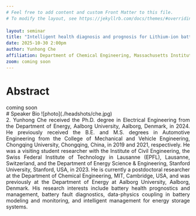 ```yaml
---
# Feel free to add content and custom Front Matter to this file.
# To modify the layout, see https://jekyllrb.com/docs/themes/#overriding-theme-defaults

layout: seminar
title: "Intelligent health diagnosis and prognosis for Lithium-ion batteries"
date: 2025-10-30 2:00pm
author: Yunhong Che
affiliation: Department of Chemical Engineering, Massachusetts Institute of Technology
zoom: coming soon
---
```

# Abstract
<div style="text-align: justify;">
coming soon
</div>
# Speaker Bio
![photo](./headshots/che.jpg)
<div style="text-align: justify;">
2.	Yunhong Che received the Ph.D. degree in Electrical Engineering from the Department of Energy, Aalborg University, Aalborg, Denmark, in 2024. He previously received the B.E. and M.S. degrees in Automotive Engineering from the College of Mechanical and Vehicle Engineering, Chongqing University, Chongqing, China, in 2019 and 2021, respectively. He was a visiting student researcher with the Institute of Civil Engineering, the Swiss Federal Institute of Technology in Lausanne (EPFL), Lausanne, Switzerland, and the Department of Energy Science & Engineering, Stanford University, Stanford, USA, in 2023. He is currently a postdoctoral researcher at the Department of Chemical Engineering, MIT, Cambridge, USA, and was previously at the Department of Energy at Aalborg University, Aalborg, Denmark. His research interests include battery health prognostics and management, battery fault diagnostics, data-physics coupling in battery modeling and monitoring, and intelligent management for energy storage systems.
</div>

